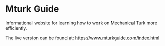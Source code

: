 # Mturk Guide

Informational website for learning how to work on Mechanical Turk more efficiently. 

The live version can be found at: https://www.mturkguide.com/index.html
